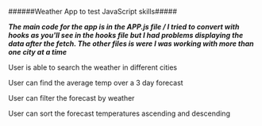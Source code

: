 ######Weather App to test JavaScript skills#####


***The main code for the app is in the APP.js file / I tried to convert with hooks as you'll see in the hooks file but I had problems
displaying the data after the fetch. The other files is were I was working with more than one city at a time***

User is able to search the weather in different cities

User can find the average temp over a 3 day forecast

User can filter the forecast by weather

User can sort the forecast temperatures ascending and descending

